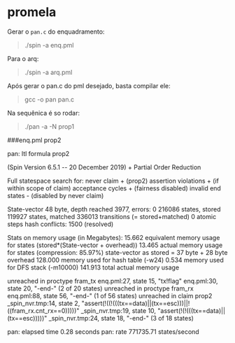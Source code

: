 # promela

Gerar o `pan.c` do enquadramento:

> ./spin -a enq.pml

Para o arq:

> ./spin -a arq.pml


Após gerar o pan.c do pml desejado, basta compilar ele:

> gcc -o pan pan.c

Na sequênica é so rodar:

> ./pan -a -N prop1



###enq.pml prop2

pan: ltl formula prop2

(Spin Version 6.5.1 -- 20 December 2019)
        + Partial Order Reduction

Full statespace search for:
        never claim             + (prop2)
        assertion violations    + (if within scope of claim)
        acceptance   cycles     + (fairness disabled)
        invalid end states      - (disabled by never claim)

State-vector 48 byte, depth reached 3977, errors: 0
   216086 states, stored
   119927 states, matched
   336013 transitions (= stored+matched)
        0 atomic steps
hash conflicts:      1500 (resolved)

Stats on memory usage (in Megabytes):
   15.662       equivalent memory usage for states (stored*(State-vector + overhead))
   13.465       actual memory usage for states (compression: 85.97%)
                state-vector as stored = 37 byte + 28 byte overhead
  128.000       memory used for hash table (-w24)
    0.534       memory used for DFS stack (-m10000)
  141.913       total actual memory usage


unreached in proctype fram_tx
        enq.pml:27, state 15, "tx!flag"
        enq.pml:30, state 20, "-end-"
        (2 of 20 states)
unreached in proctype fram_rx
        enq.pml:88, state 56, "-end-"
        (1 of 56 states)
unreached in claim prop2
        _spin_nvr.tmp:14, state 2, "assert(!((!(((tx==data)||(tx==esc)))||!((fram_rx.cnt_rx==0)))))"
        _spin_nvr.tmp:19, state 10, "assert(!(!(((tx==data)||(tx==esc)))))"
        _spin_nvr.tmp:24, state 18, "-end-"
        (3 of 18 states)

pan: elapsed time 0.28 seconds
pan: rate 771735.71 states/second
